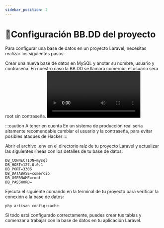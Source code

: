 ```yaml
---
sidebar_position: 2
---
```


# 📖Configuración BB.DD del proyecto

Para configurar una base de datos en un proyecto Laravel, necesitas realizar los siguientes pasos:


Crear una nueva base de datos en MySQL y anotar su nombre, usuario y contraseña.
En nuestro caso la BB.DD se llamara comercio, el usuario sera root sin contraseña. 
<video controls class="video">
  <source src="/Videos/video.mp4" type="video/mp4" />
  Lo siento, tu navegador no soporta videos en formato MKV.
</video>

:::caution A tener en cuenta
En un sistema de producción real sería altamente recomendable cambiar el usuario y la contraseña, para evitar posibles ataques de Hacker
:::


Abrir el archivo .env en el directorio raíz de tu proyecto Laravel y actualizar las siguientes líneas con los detalles de tu base de datos:


```basch title="Configuración del archivo .env"
DB_CONNECTION=mysql
DB_HOST=127.0.0.1
DB_PORT=3306
DB_DATABASE=comercio
DB_USERNAME=root
DB_PASSWORD=
```
Ejecuta el siguiente comando en la terminal de tu proyecto para verificar la conexión a la base de datos:

```bash
php artisan config:cache
```
Si todo está configurado correctamente, puedes crear tus tablas y comenzar a trabajar con la base de datos en tu aplicación Laravel.



